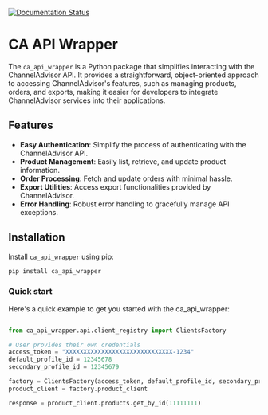 [![Documentation Status](https://readthedocs.org/projects/rithum-api-wrapper/badge/?version=latest)](https://rithum-api-wrapper.readthedocs.io/en/latest/?badge=latest)

# CA API Wrapper

The `ca_api_wrapper` is a Python package that simplifies interacting with the ChannelAdvisor API. It provides a straightforward, object-oriented approach to accessing ChannelAdvisor's features, such as managing products, orders, and exports, making it easier for developers to integrate ChannelAdvisor services into their applications.

## Features

- **Easy Authentication**: Simplify the process of authenticating with the ChannelAdvisor API.
- **Product Management**: Easily list, retrieve, and update product information.
- **Order Processing**: Fetch and update orders with minimal hassle.
- **Export Utilities**: Access export functionalities provided by ChannelAdvisor.
- **Error Handling**: Robust error handling to gracefully manage API exceptions.

## Installation

Install `ca_api_wrapper` using pip:

```bash
pip install ca_api_wrapper
```
### Quick start
Here's a quick example to get you started with the ca_api_wrapper:
```py

from ca_api_wrapper.api.client_registry import ClientsFactory

# User provides their own credentials
access_token = "XXXXXXXXXXXXXXXXXXXXXXXXXXXXXX-1234"
default_profile_id = 12345678
secondary_profile_id = 12345679 

factory = ClientsFactory(access_token, default_profile_id, secondary_profile_id)
product_client = factory.product_client

response = product_client.products.get_by_id(11111111)
```

